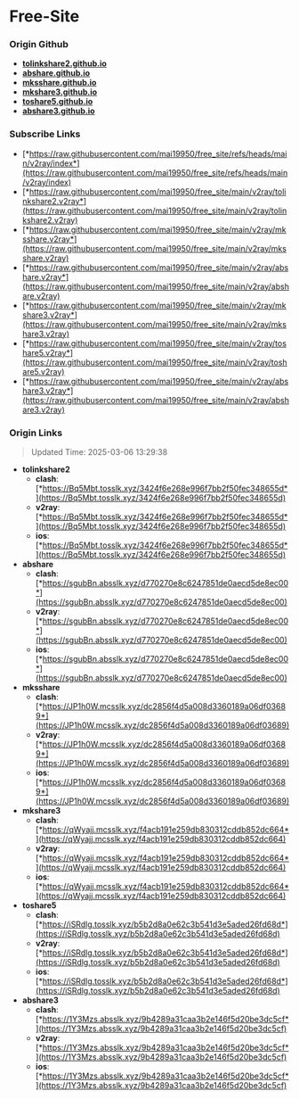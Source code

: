 # Free-Site

### Origin Github

- [**tolinkshare2.github.io**](https://github.com/tolinkshare2/tolinkshare2.github.io)
- [**abshare.github.io**](https://github.com/abshare/abshare.github.io)
- [**mksshare.github.io**](https://github.com/mksshare/mksshare.github.io)
- [**mkshare3.github.io**](https://github.com/mkshare3/mkshare3.github.io)
- [**toshare5.github.io**](https://github.com/toshare5/toshare5.github.io)
- [**abshare3.github.io**](https://github.com/abshare3/abshare3.github.io)

### Subscribe Links

- [*https://raw.githubusercontent.com/mai19950/free_site/refs/heads/main/v2ray/index*](https://raw.githubusercontent.com/mai19950/free_site/refs/heads/main/v2ray/index)
- [*https://raw.githubusercontent.com/mai19950/free_site/main/v2ray/tolinkshare2.v2ray*](https://raw.githubusercontent.com/mai19950/free_site/main/v2ray/tolinkshare2.v2ray)
- [*https://raw.githubusercontent.com/mai19950/free_site/main/v2ray/mksshare.v2ray*](https://raw.githubusercontent.com/mai19950/free_site/main/v2ray/mksshare.v2ray)
- [*https://raw.githubusercontent.com/mai19950/free_site/main/v2ray/abshare.v2ray*](https://raw.githubusercontent.com/mai19950/free_site/main/v2ray/abshare.v2ray)
- [*https://raw.githubusercontent.com/mai19950/free_site/main/v2ray/mkshare3.v2ray*](https://raw.githubusercontent.com/mai19950/free_site/main/v2ray/mkshare3.v2ray)
- [*https://raw.githubusercontent.com/mai19950/free_site/main/v2ray/toshare5.v2ray*](https://raw.githubusercontent.com/mai19950/free_site/main/v2ray/toshare5.v2ray)
- [*https://raw.githubusercontent.com/mai19950/free_site/main/v2ray/abshare3.v2ray*](https://raw.githubusercontent.com/mai19950/free_site/main/v2ray/abshare3.v2ray)

### Origin Links

> Updated Time: 2025-03-06 13:29:38

- **tolinkshare2**
  - **clash**: [*https://Bq5Mbt.tosslk.xyz/3424f6e268e996f7bb2f50fec348655d*](https://Bq5Mbt.tosslk.xyz/3424f6e268e996f7bb2f50fec348655d)
  - **v2ray**: [*https://Bq5Mbt.tosslk.xyz/3424f6e268e996f7bb2f50fec348655d*](https://Bq5Mbt.tosslk.xyz/3424f6e268e996f7bb2f50fec348655d)
  - **ios**: [*https://Bq5Mbt.tosslk.xyz/3424f6e268e996f7bb2f50fec348655d*](https://Bq5Mbt.tosslk.xyz/3424f6e268e996f7bb2f50fec348655d)
- **abshare**
  - **clash**: [*https://sgubBn.absslk.xyz/d770270e8c6247851de0aecd5de8ec00*](https://sgubBn.absslk.xyz/d770270e8c6247851de0aecd5de8ec00)
  - **v2ray**: [*https://sgubBn.absslk.xyz/d770270e8c6247851de0aecd5de8ec00*](https://sgubBn.absslk.xyz/d770270e8c6247851de0aecd5de8ec00)
  - **ios**: [*https://sgubBn.absslk.xyz/d770270e8c6247851de0aecd5de8ec00*](https://sgubBn.absslk.xyz/d770270e8c6247851de0aecd5de8ec00)
- **mksshare**
  - **clash**: [*https://JP1h0W.mcsslk.xyz/dc2856f4d5a008d3360189a06df03689*](https://JP1h0W.mcsslk.xyz/dc2856f4d5a008d3360189a06df03689)
  - **v2ray**: [*https://JP1h0W.mcsslk.xyz/dc2856f4d5a008d3360189a06df03689*](https://JP1h0W.mcsslk.xyz/dc2856f4d5a008d3360189a06df03689)
  - **ios**: [*https://JP1h0W.mcsslk.xyz/dc2856f4d5a008d3360189a06df03689*](https://JP1h0W.mcsslk.xyz/dc2856f4d5a008d3360189a06df03689)
- **mkshare3**
  - **clash**: [*https://qWyajj.mcsslk.xyz/f4acb191e259db830312cddb852dc664*](https://qWyajj.mcsslk.xyz/f4acb191e259db830312cddb852dc664)
  - **v2ray**: [*https://qWyajj.mcsslk.xyz/f4acb191e259db830312cddb852dc664*](https://qWyajj.mcsslk.xyz/f4acb191e259db830312cddb852dc664)
  - **ios**: [*https://qWyajj.mcsslk.xyz/f4acb191e259db830312cddb852dc664*](https://qWyajj.mcsslk.xyz/f4acb191e259db830312cddb852dc664)
- **toshare5**
  - **clash**: [*https://iSRdlg.tosslk.xyz/b5b2d8a0e62c3b541d3e5aded26fd68d*](https://iSRdlg.tosslk.xyz/b5b2d8a0e62c3b541d3e5aded26fd68d)
  - **v2ray**: [*https://iSRdlg.tosslk.xyz/b5b2d8a0e62c3b541d3e5aded26fd68d*](https://iSRdlg.tosslk.xyz/b5b2d8a0e62c3b541d3e5aded26fd68d)
  - **ios**: [*https://iSRdlg.tosslk.xyz/b5b2d8a0e62c3b541d3e5aded26fd68d*](https://iSRdlg.tosslk.xyz/b5b2d8a0e62c3b541d3e5aded26fd68d)
- **abshare3**
  - **clash**: [*https://1Y3Mzs.absslk.xyz/9b4289a31caa3b2e146f5d20be3dc5cf*](https://1Y3Mzs.absslk.xyz/9b4289a31caa3b2e146f5d20be3dc5cf)
  - **v2ray**: [*https://1Y3Mzs.absslk.xyz/9b4289a31caa3b2e146f5d20be3dc5cf*](https://1Y3Mzs.absslk.xyz/9b4289a31caa3b2e146f5d20be3dc5cf)
  - **ios**: [*https://1Y3Mzs.absslk.xyz/9b4289a31caa3b2e146f5d20be3dc5cf*](https://1Y3Mzs.absslk.xyz/9b4289a31caa3b2e146f5d20be3dc5cf)
